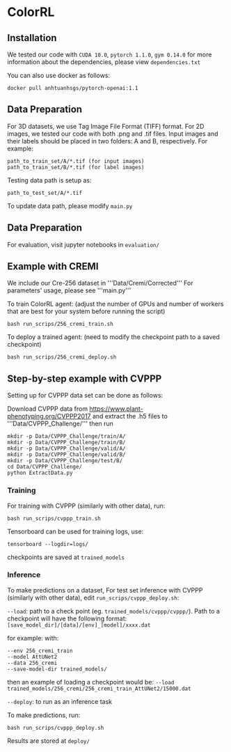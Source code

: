 # ColorRL

## Installation
We tested our code with ```CUDA 10.0```, ```pytorch 1.1.0```, ```gym 0.14.0```
for more information about the dependencies, please view ```dependencies.txt```

You can also use docker as follows:
```
docker pull anhtuanhsgs/pytorch-openai:1.1
```

## Data Preparation
For 3D datasets, we use Tag Image File Format (TIFF) format. For 2D images, we tested our code with both .png and .tif files.
Input images and their labels should be placed in two folders: A and B, respectively. For example:
```
path_to_train_set/A/*.tif (for input images)
path_to_train_set/B/*.tif (for label images)
```
Testing data path is setup as:
```
path_to_test_set/A/*.tif
```
To update data path, please modify ```main.py```

## Data Preparation
For evaluation, visit jupyter notebooks in ```evaluation/```

## Example with CREMI
We include our Cre-256 dataset in '''Data/Cremi/Corrected'''
For parameters' usage, please see '''main.py'''

To train ColorRL agent: (adjust the number of GPUs and number of workers that are best for your system before running the script)
```
bash run_scrips/256_cremi_train.sh
```
To deploy a trained agent: (need to modify the checkpoint path to a saved checkpoint)
```
bash run_scrips/256_cremi_deploy.sh
```

## Step-by-step example with CVPPP
Setting up for CVPPP data set can be done as follows:

Download CVPPP data from <https://www.plant-phenotyping.org/CVPPP2017>
and extract the .h5 files to '''Data/CVPPP_Challenge/''' then run

```
mkdir -p Data/CVPPP_Challenge/train/A/
mkdir -p Data/CVPPP_Challenge/train/B/
mkdir -p Data/CVPPP_Challenge/valid/A/
mkdir -p Data/CVPPP_Challenge/valid/B/
mkdir -p Data/CVPPP_Challenge/test/B/
cd Data/CVPPP_Challenge/
python ExtractData.py
```

### Training
For training with CVPPP (similarly with other data), run:
```
bash run_scrips/cvppp_train.sh
```

Tensorboard can be used for training logs, use:
```
tensorboard --logdir=logs/
```

checkpoints are saved at ```trained_models```

### Inference
To make predictions on a dataset, For test set inference with CVPPP (similarly with other data), edit ```run_scrips/cvppp_deploy.sh```:

```--load```: path to a check point (eg. ```trained_models/cvppp/cvppp/```). Path to a checkpoint will have the following format:
```[save_model_dir]/[data]/[env]_[model]/xxxx.dat```

for example: 
with:
```
--env 256_cremi_train
--model AttUNet2
--data 256_cremi
--save-model-dir trained_models/
```
then an example of loading a checkpoint would be:
```--load trained_models/256_cremi/256_cremi_train_AttUNet2/15000.dat```

```--deploy```: to run as an inference task


To make predictions, run:
```
bash run_scrips/cvppp_deploy.sh
```
Results are stored at ```deploy/```